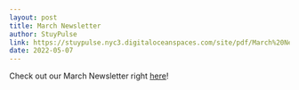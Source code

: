 ```yaml
---
layout: post
title: March Newsletter
author: StuyPulse
link: https://stuypulse.nyc3.digitaloceanspaces.com/site/pdf/March%20Newsletter%202022.pdf
date: 2022-05-07
---
```

Check out our March Newsletter right [here](https://stuypulse.nyc3.digitaloceanspaces.com/site/pdf/March%20Newsletter%202022.pdf)!
